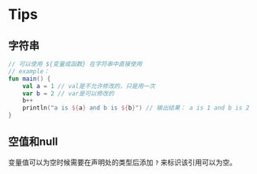 # Tips

## 字符串

```kotlin
// 可以使用 ${变量或函数} 在字符串中直接使用
// example：
fun main() {
    val a = 1 // val是不允许修改的，只是用一次
    var b = 2 // var是可以修改的
    b++
    println("a is ${a} and b is ${b}") // 输出结果： a is 1 and b is 2
}
```

## 空值和null

变量值可以为空时候需要在声明处的类型后添加 `?` 来标识该引用可以为空。